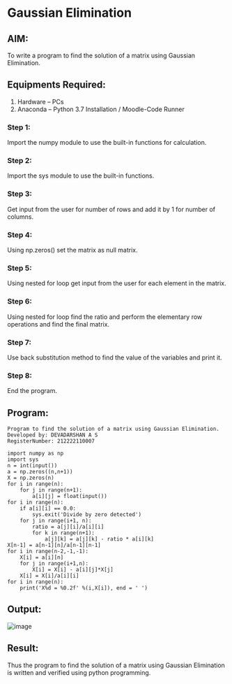 # Gaussian Elimination

## AIM:
To write a program to find the solution of a matrix using Gaussian Elimination.

## Equipments Required:
1. Hardware – PCs
2. Anaconda – Python 3.7 Installation / Moodle-Code Runner

### Step 1:
Import the numpy module to use the built-in functions for calculation.

### Step 2:
Import the sys module to use the built-in functions.

### Step 3:
Get input from the user for number of rows and add it by 1 for number of columns.

### Step 4:
Using np.zeros() set the matrix as null matrix.

### Step 5:
Using nested for loop get input from the user for each element in the matrix.

### Step 6:
Using nested for loop find the ratio and perform the elementary row operations and find the final matrix.

### Step 7:
Use back substitution method to find the value of the variables and print it.

### Step 8:
End the program.

## Program:
```
Program to find the solution of a matrix using Gaussian Elimination.
Developed by: DEVADARSHAN A S
RegisterNumber: 212222110007

import numpy as np
import sys
n = int(input())
a = np.zeros((n,n+1))
X = np.zeros(n)
for i in range(n):
    for j in range(n+1):
        a[i][j] = float(input())
for i in range(n):
    if a[i][i] == 0.0:
        sys.exit('Divide by zero detected')
    for j in range(i+1, n):
        ratio = a[j][i]/a[i][i]
        for k in range(n+1):
            a[j][k] = a[j][k] - ratio * a[i][k]
X[n-1] = a[n-1][n]/a[n-1][n-1]
for i in range(n-2,-1,-1):
    X[i] = a[i][n]
    for j in range(i+1,n):
        X[i] = X[i] - a[i][j]*X[j]
    X[i] = X[i]/a[i][i]
for i in range(n):
    print('X%d = %0.2f' %(i,X[i]), end = ' ')

```

## Output:
![image](https://github.com/DEVADARSHAN2/Gaussian/assets/119432150/2917c02e-8a04-43e7-9924-0c1ad763c765)




## Result:
Thus the program to find the solution of a matrix using Gaussian Elimination is written and verified using python programming.

